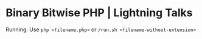 # Binary Bitwise PHP | Lightning Talks

Running: Use `php <filename.php>` or `/run.sh <filename-without-extension>`
